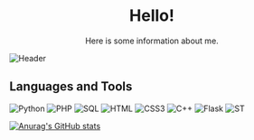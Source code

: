 <h1 align="center">Hello!</h1>
<p align="center">Here is some information about me.</p>

![Header](https://thumbs.gfycat.com/BraveOptimalBaleenwhale-size_restricted.gif)
<br/>

<h2>Languages and Tools</h2>

![Python](https://img.shields.io/badge/-Python-000?style=for-the-badge&logo=python)
![PHP](https://img.shields.io/badge/-PHP-000?style=for-the-badge&logo=php)
![SQL](https://img.shields.io/badge/-SQL-000?style=for-the-badge&logo=mysql)
![HTML](https://img.shields.io/badge/-HTML-000?style=for-the-badge&logo=html5)
![CSS3](https://img.shields.io/badge/-CSS-000?style=for-the-badge&logo=css3)
![C++](https://img.shields.io/badge/-C%2b%2b-000?style=for-the-badge&logo=C%2b%2b)
![Flask](https://img.shields.io/badge/-Flask-000?style=for-the-badge&logo=flask)
![ST](https://img.shields.io/badge/-Sublime_Text-000?style=for-the-badge&logo=sublime-text)

[![Anurag's GitHub stats](https://github-readme-stats.vercel.app/api?username=DJ-Von)](https://github.com/anuraghazra/github-readme-stats)
